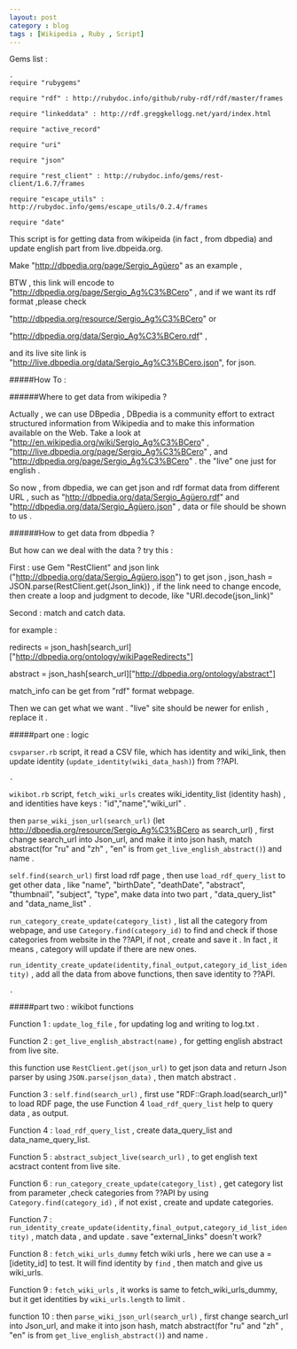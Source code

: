 ```yaml
---
layout: post
category : blog
tags : [Wikipedia , Ruby , Script]
---
```


 Gems list : 

    .
    require "rubygems"

    require "rdf" : http://rubydoc.info/github/ruby-rdf/rdf/master/frames

    require "linkeddata" : http://rdf.greggkellogg.net/yard/index.html

    require "active_record"

    require "uri"

    require "json"

    require "rest_client" : http://rubydoc.info/gems/rest-client/1.6.7/frames

    require "escape_utils" : http://rubydoc.info/gems/escape_utils/0.2.4/frames

    require "date"

This script is for getting data from wikipeida (in fact , from dbpedia) and update english part from live.dbpeida.org.

Make "http://dbpedia.org/page/Sergio_Agüero" as an example ,

BTW , this link will encode to "http://dbpedia.org/page/Sergio_Ag%C3%BCero" , and if we want its rdf format ,please  check  

"http://dbpedia.org/resource/Sergio_Ag%C3%BCero" or 

"http://dbpedia.org/data/Sergio_Ag%C3%BCero.rdf" , 

 and its live site link is  "http://live.dbpedia.org/data/Sergio_Ag%C3%BCero.json", for json.


#####How To :

######Where to get data from wikipedia ? 

Actually , we can use DBpedia , DBpedia is a community effort to extract structured information from Wikipedia and to make this information available on the Web. Take a look at "http://en.wikipedia.org/wiki/Sergio_Ag%C3%BCero" , "http://live.dbpedia.org/page/Sergio_Ag%C3%BCero" , and "http://dbpedia.org/page/Sergio_Ag%C3%BCero" . the "live" one just for english . 

So now , from dbpedia, we can get json and rdf format data from different URL , such as "http://dbpedia.org/data/Sergio_Agüero.rdf" and "http://dbpedia.org/data/Sergio_Agüero.json" , data or file should be shown to us .   

######How to get data from dbpedia ?

But how can we deal with the data ? try this :

First : use Gem "RestClient" and  json link
("http://dbpedia.org/data/Sergio_Agüero.json") to get json , json_hash =  JSON.parse(RestClient.get(Json_link)) , if the link need to change encode, then create a loop and judgment to decode, like "URI.decode(json_link)"

Second : match and catch data. 

for example : 

redirects = json_hash[search_url]["http://dbpedia.org/ontology/wikiPageRedirects"]
 
abstract = json_hash[search_url]["http://dbpedia.org/ontology/abstract"]

match_info can be get from "rdf" format webpage. 
 
Then we can get what we want . "live" site should be newer for enlish , replace it . 


#####part one : logic

`csvparser.rb` script, it read a CSV file, which has identity and wiki_link, then update identity (`update_identity(wiki_data_hash)`) from ??API.  

    .

`wikibot.rb` script, `fetch_wiki_urls` creates wiki_identity_list (identity hash) , and identities  have keys : "id","name","wiki_url" . 

 then `parse_wiki_json_url(search_url)` (let http://dbpedia.org/resource/Sergio_Ag%C3%BCero as search_url) , first change search_url into Json_url, and make it into json hash, match abstract(for "ru" and "zh" , "en" is from `get_live_english_abstract()`) and name .  

    
`self.find(search_url)` first load rdf page , then use `load_rdf_query_list` to get other data , like "name", "birthDate", "deathDate", "abstract", "thumbnail", "subject", "type", make data into two part , "data_query_list" and "data_name_list" .  


`run_category_create_update(category_list)` , list all the category from webpage, and use `Category.find(category_id)` to find and check if those categories from website in the ??API, if not , create and save it . In fact , it means ,  category will update if there are new ones.


`run_identity_create_update(identity,final_output,category_id_list_identity)` , add all the data from above functions, then save identity to ??API.



    .


#####part two : wikibot functions

Function 1 : `update_log_file` , for updating log and writing to log.txt . 

Function 2 : `get_live_english_abstract(name)` ,  for getting  english abstract from live site. 

 this function use `RestClient.get(json_url)` to get  json data and return Json parser by using `JSON.parse(json_data)` , then match abstract .

Function 3 : `self.find(search_url)` , first use "RDF::Graph.load(search_url)" to load RDF page, the use Function 4 `load_rdf_query_list` help to query data , as output. 

Function 4 : `load_rdf_query_list` , create data_query_list and data_name_query_list.
 
Function 5 : `abstract_subject_live(search_url)` , to get english text acstract content from live site.    

Function 6 : `run_category_create_update(category_list)` , get category list from parameter ,check categories from ??API by using `Category.find(category_id)` , if not exist , create and update categories.

Function 7 : `run_identity_create_update(identity,final_output,category_id_list_identity)` , match data , and update . save "external_links" doesn't work? 

Function 8 : `fetch_wiki_urls_dummy` fetch wiki urls , here we can use a = [idetity_id] to test. It will find identity by `find` , then match and give us wiki_urls. 

Function 9 : `fetch_wiki_urls` , it works is same to fetch_wiki_urls_dummy, but it get identities by `wiki_urls.length` to limit . 

function 10 : then `parse_wiki_json_url(search_url)` ,  first change search_url into Json_url, and make it into json hash, match abstract(for "ru" and "zh" , "en" is from `get_live_english_abstract()`) and name . 



